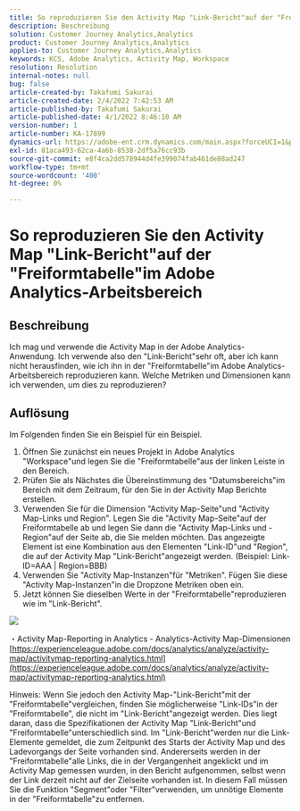 ```yaml
---
title: So reproduzieren Sie den Activity Map "Link-Bericht"auf der "Freiformtabelle"im Adobe Analytics-Arbeitsbereich
description: Beschreibung
solution: Customer Journey Analytics,Analytics
product: Customer Journey Analytics,Analytics
applies-to: Customer Journey Analytics,Analytics
keywords: KCS, Adobe Analytics, Activity Map, Workspace
resolution: Resolution
internal-notes: null
bug: false
article-created-by: Takafumi Sakurai
article-created-date: 2/4/2022 7:42:53 AM
article-published-by: Takafumi Sakurai
article-published-date: 4/1/2022 8:46:10 AM
version-number: 1
article-number: KA-17899
dynamics-url: https://adobe-ent.crm.dynamics.com/main.aspx?forceUCI=1&pagetype=entityrecord&etn=knowledgearticle&id=c22fb80d-8e85-ec11-8d21-0022480855a4
exl-id: 81aca493-62ca-4a6b-8538-2df5a76cc93b
source-git-commit: e8f4ca2dd578944d4fe399074fab461de88ad247
workflow-type: tm+mt
source-wordcount: '400'
ht-degree: 0%

---
```


# So reproduzieren Sie den Activity Map &quot;Link-Bericht&quot;auf der &quot;Freiformtabelle&quot;im Adobe Analytics-Arbeitsbereich

## Beschreibung

Ich mag und verwende die Activity Map in der Adobe Analytics-Anwendung. Ich verwende also den &quot;Link-Bericht&quot;sehr oft, aber ich kann nicht herausfinden, wie ich ihn in der &quot;Freiformtabelle&quot;im Adobe Analytics-Arbeitsbereich reproduzieren kann. Welche Metriken und Dimensionen kann ich verwenden, um dies zu reproduzieren?

## Auflösung


Im Folgenden finden Sie ein Beispiel für ein Beispiel.

1. Öffnen Sie zunächst ein neues Projekt in Adobe Analytics &quot;Workspace&quot;und legen Sie die &quot;Freiformtabelle&quot;aus der linken Leiste in den Bereich. 
2. Prüfen Sie als Nächstes die Übereinstimmung des &quot;Datumsbereichs&quot;im Bereich mit dem Zeitraum, für den Sie in der Activity Map Berichte erstellen.
3. Verwenden Sie für die Dimension &quot;Activity Map-Seite&quot;und &quot;Activity Map-Links und Region&quot;. Legen Sie die &quot;Activity Map-Seite&quot;auf der Freiformtabelle ab und legen Sie dann die &quot;Activity Map-Links und -Region&quot;auf der Seite ab, die Sie melden möchten. Das angezeigte Element ist eine Kombination aus den Elementen &quot;Link-ID&quot;und &quot;Region&quot;, die auf der Activity Map &quot;Link-Bericht&quot;angezeigt werden. (Beispiel: Link-ID=AAA | Region=BBB)
4. Verwenden Sie &quot;Activity Map-Instanzen&quot;für &quot;Metriken&quot;. Fügen Sie diese &quot;Activity Map-Instanzen&quot;in die Dropzone Metriken oben ein.
5. Jetzt können Sie dieselben Werte in der &quot;Freiformtabelle&quot;reproduzieren wie im &quot;Link-Bericht&quot;.

![](assets/ce099307-8f85-ec11-8d21-0022480855a4.png)

・Activity Map-Reporting in Analytics - Analytics-Activity Map-Dimensionen
[https://experienceleague.adobe.com/docs/analytics/analyze/activity-map/activitymap-reporting-analytics.html](https://experienceleague.adobe.com/docs/analytics/analyze/activity-map/activitymap-reporting-analytics.html)

Hinweis: Wenn Sie jedoch den Activity Map-&quot;Link-Bericht&quot;mit der &quot;Freiformtabelle&quot;vergleichen, finden Sie möglicherweise &quot;Link-IDs&quot;in der &quot;Freiformtabelle&quot;, die nicht im &quot;Link-Bericht&quot;angezeigt werden. Dies liegt daran, dass die Spezifikationen der Activity Map &quot;Link-Bericht&quot;und &quot;Freiformtabelle&quot;unterschiedlich sind. Im &quot;Link-Bericht&quot;werden nur die Link-Elemente gemeldet, die zum Zeitpunkt des Starts der Activity Map und des Ladevorgangs der Seite vorhanden sind. Andererseits werden in der &quot;Freiformtabelle&quot;alle Links, die in der Vergangenheit angeklickt und im Activity Map gemessen wurden, in den Bericht aufgenommen, selbst wenn der Link derzeit nicht auf der Zielseite vorhanden ist. In diesem Fall müssen Sie die Funktion &quot;Segment&quot;oder &quot;Filter&quot;verwenden, um unnötige Elemente in der &quot;Freiformtabelle&quot;zu entfernen.
